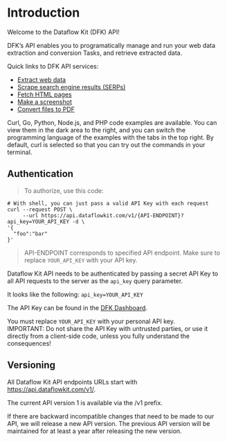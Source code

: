 # Introduction

Welcome to the Dataflow Kit (DFK) API! 

DFK’s API enables you to programatically manage and run your web data extraction and conversion Tasks, and retrieve extracted data.

Quick links to DFK API services:

- [Extract web data](#extract-data-from-web)
- [Scrape search engine results (SERPs)](#extract-serps) 
- [Fetch HTML pages](#fetch-html)  
- [Make a screenshot](#take-a-screenshot)
- [Convert files to PDF](#convert-files-to-pdf)

Curl, Go, Python, Node.js, and PHP code examples are available. You can view them in the dark area to the right, and you can switch the programming language of the examples with the tabs in the top right. By default, curl is selected so that you can try out the commands in your terminal.

## Authentication

> To authorize, use this code:

```shell
# With shell, you can just pass a valid API Key with each request
curl --request POST \
     --url https://api.dataflowkit.com/v1/{API-ENDPOINT}?api_key=YOUR_API_KEY -d \
'{
  "foo":"bar"
}'
```

>API-ENDPOINT corresponds to specified API endpoint. 
>Make sure to replace `YOUR_API_KEY` with your API key.

Dataflow Kit API needs to be authenticated by passing a secret API Key to all API requests to the server as the <code>api_key</code> query parameter. 

It looks like the following: 
`api_key=YOUR_API_KEY`

The API Key can be found in the [DFK Dashboard](https://account.dataflowkit.com). 


<aside class="success">
You must replace <code>YOUR_API_KEY</code> with your personal API key.
</aside>

<aside class="warning">
IMPORTANT: Do not share the API Key with untrusted parties, or use it directly from a client-side code, unless you fully understand the consequences!
</aside>

## Versioning
All Dataflow Kit API endpoints URLs start with https://api.dataflowkit.com/v1/.

The current API version 1 is available via the /v1 prefix. 

If there are backward incompatible changes that need to be made to our API, we will release a new API version. The previous API version will be maintained for at least a year after releasing the new version.


